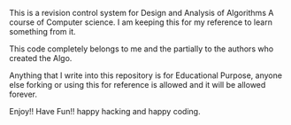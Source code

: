 This is a revision control system for Design and Analysis of Algorithms
A course of Computer science. 
I am keeping this for my reference to learn something from it. 

This code completely belongs to me and the partially to the authors who created
the Algo.

Anything that I write into this repository is for Educational
Purpose, anyone else forking or using this for reference is 
allowed and it will be allowed forever. 

Enjoy!! Have Fun!! happy hacking and happy coding.
